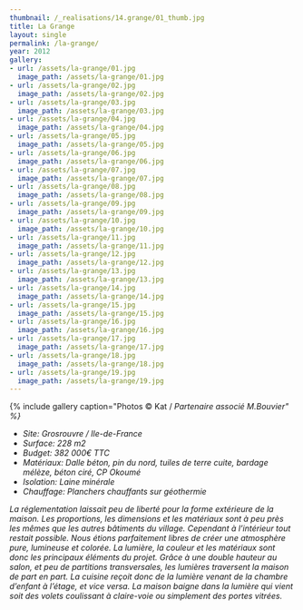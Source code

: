 ```yaml
---
thumbnail: /_realisations/14.grange/01_thumb.jpg
title: La Grange
layout: single
permalink: /la-grange/
year: 2012
gallery:
- url: /assets/la-grange/01.jpg
  image_path: /assets/la-grange/01.jpg
- url: /assets/la-grange/02.jpg
  image_path: /assets/la-grange/02.jpg
- url: /assets/la-grange/03.jpg
  image_path: /assets/la-grange/03.jpg
- url: /assets/la-grange/04.jpg
  image_path: /assets/la-grange/04.jpg
- url: /assets/la-grange/05.jpg
  image_path: /assets/la-grange/05.jpg
- url: /assets/la-grange/06.jpg
  image_path: /assets/la-grange/06.jpg
- url: /assets/la-grange/07.jpg
  image_path: /assets/la-grange/07.jpg
- url: /assets/la-grange/08.jpg
  image_path: /assets/la-grange/08.jpg
- url: /assets/la-grange/09.jpg
  image_path: /assets/la-grange/09.jpg
- url: /assets/la-grange/10.jpg
  image_path: /assets/la-grange/10.jpg
- url: /assets/la-grange/11.jpg
  image_path: /assets/la-grange/11.jpg
- url: /assets/la-grange/12.jpg
  image_path: /assets/la-grange/12.jpg
- url: /assets/la-grange/13.jpg
  image_path: /assets/la-grange/13.jpg
- url: /assets/la-grange/14.jpg
  image_path: /assets/la-grange/14.jpg
- url: /assets/la-grange/15.jpg
  image_path: /assets/la-grange/15.jpg
- url: /assets/la-grange/16.jpg
  image_path: /assets/la-grange/16.jpg
- url: /assets/la-grange/17.jpg
  image_path: /assets/la-grange/17.jpg
- url: /assets/la-grange/18.jpg
  image_path: /assets/la-grange/18.jpg
- url: /assets/la-grange/19.jpg
  image_path: /assets/la-grange/19.jpg
---
```



{% include gallery caption="Photos © Kat</i> / <i>Partenaire associé M.Bouvier" %}

  * Site: Grosrouvre / Ile-de-France
  * Surface: 228 m2
  * Budget: 382 000€ TTC
  * Matériaux: Dalle béton, pin du nord, tuiles de terre cuite, bardage mélèze, béton ciré, CP Okoumé
  * Isolation: Laine minérale
  * Chauffage: Planchers chauffants sur géothermie

La réglementation laissait peu de liberté pour la forme extérieure de la maison. Les proportions, les dimensions et les matériaux sont à peu près les mêmes que les autres bâtiments du village.
Cependant à l’intérieur tout restait possible. Nous étions parfaitement libres de créer une atmosphère pure, lumineuse et colorée.
La lumière, la couleur et les matériaux sont donc les principaux éléments du projet. Grâce à une double hauteur au salon, et peu de partitions transversales, les lumières traversent la maison de part en part. La cuisine reçoit donc de la lumière venant de la chambre d’enfant à l’étage, et vice versa. La maison baigne dans la lumière qui vient soit des volets coulissant à claire-voie ou simplement des portes vitrées.